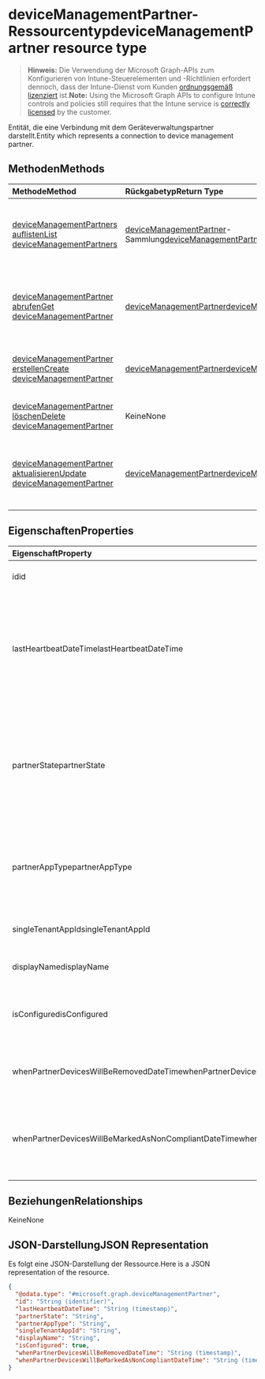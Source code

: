# <a name="devicemanagementpartner-resource-type"></a><span data-ttu-id="8447c-101">deviceManagementPartner-Ressourcentyp</span><span class="sxs-lookup"><span data-stu-id="8447c-101">deviceManagementPartner resource type</span></span>

> <span data-ttu-id="8447c-102">**Hinweis:** Die Verwendung der Microsoft Graph-APIs zum Konfigurieren von Intune-Steuerelementen und -Richtlinien erfordert dennoch, dass der Intune-Dienst vom Kunden [ordnungsgemäß lizenziert](https://go.microsoft.com/fwlink/?linkid=839381) ist.</span><span class="sxs-lookup"><span data-stu-id="8447c-102">**Note:** Using the Microsoft Graph APIs to configure Intune controls and policies still requires that the Intune service is [correctly licensed](https://go.microsoft.com/fwlink/?linkid=839381) by the customer.</span></span>

<span data-ttu-id="8447c-103">Entität, die eine Verbindung mit dem Geräteverwaltungspartner darstellt.</span><span class="sxs-lookup"><span data-stu-id="8447c-103">Entity which represents a connection to device management partner.</span></span>
## <a name="methods"></a><span data-ttu-id="8447c-104">Methoden</span><span class="sxs-lookup"><span data-stu-id="8447c-104">Methods</span></span>
|<span data-ttu-id="8447c-105">Methode</span><span class="sxs-lookup"><span data-stu-id="8447c-105">Method</span></span>|<span data-ttu-id="8447c-106">Rückgabetyp</span><span class="sxs-lookup"><span data-stu-id="8447c-106">Return Type</span></span>|<span data-ttu-id="8447c-107">Beschreibung</span><span class="sxs-lookup"><span data-stu-id="8447c-107">Description</span></span>|
|:---|:---|:---|
|[<span data-ttu-id="8447c-108">deviceManagementPartners auflisten</span><span class="sxs-lookup"><span data-stu-id="8447c-108">List deviceManagementPartners</span></span>](../api/intune_onboarding_devicemanagementpartner_list.md)|<span data-ttu-id="8447c-109">[deviceManagementPartner](../resources/intune_onboarding_devicemanagementpartner.md)-Sammlung</span><span class="sxs-lookup"><span data-stu-id="8447c-109">[deviceManagementPartner](../resources/intune_onboarding_devicemanagementpartner.md) collection</span></span>|<span data-ttu-id="8447c-110">Auflisten von Eigenschaften und Beziehungen der [deviceManagementPartner](../resources/intune_onboarding_devicemanagementpartner.md)-Objekte.</span><span class="sxs-lookup"><span data-stu-id="8447c-110">List properties and relationships of the [deviceManagementPartner](../resources/intune_onboarding_devicemanagementpartner.md) objects.</span></span>|
|[<span data-ttu-id="8447c-111">deviceManagementPartner abrufen</span><span class="sxs-lookup"><span data-stu-id="8447c-111">Get deviceManagementPartner</span></span>](../api/intune_onboarding_devicemanagementpartner_get.md)|[<span data-ttu-id="8447c-112">deviceManagementPartner</span><span class="sxs-lookup"><span data-stu-id="8447c-112">deviceManagementPartner</span></span>](../resources/intune_onboarding_devicemanagementpartner.md)|<span data-ttu-id="8447c-113">Lesen von Eigenschaften und Beziehungen des [deviceManagementPartner](../resources/intune_onboarding_devicemanagementpartner.md)-Objekts.</span><span class="sxs-lookup"><span data-stu-id="8447c-113">Read properties and relationships of the [deviceManagementPartner](../resources/intune_onboarding_devicemanagementpartner.md) object.</span></span>|
|[<span data-ttu-id="8447c-114">deviceManagementPartner erstellen</span><span class="sxs-lookup"><span data-stu-id="8447c-114">Create deviceManagementPartner</span></span>](../api/intune_onboarding_devicemanagementpartner_create.md)|[<span data-ttu-id="8447c-115">deviceManagementPartner</span><span class="sxs-lookup"><span data-stu-id="8447c-115">deviceManagementPartner</span></span>](../resources/intune_onboarding_devicemanagementpartner.md)|<span data-ttu-id="8447c-116">Erstellen eines neuen [deviceManagementPartner](../resources/intune_onboarding_devicemanagementpartner.md)-Objekts.</span><span class="sxs-lookup"><span data-stu-id="8447c-116">Create a new [deviceManagementPartner](../resources/intune_onboarding_devicemanagementpartner.md) object.</span></span>|
|[<span data-ttu-id="8447c-117">deviceManagementPartner löschen</span><span class="sxs-lookup"><span data-stu-id="8447c-117">Delete deviceManagementPartner</span></span>](../api/intune_onboarding_devicemanagementpartner_delete.md)|<span data-ttu-id="8447c-118">Keine</span><span class="sxs-lookup"><span data-stu-id="8447c-118">None</span></span>|<span data-ttu-id="8447c-119">Löscht ein [deviceManagementPartner](../resources/intune_onboarding_devicemanagementpartner.md)-Objekt.</span><span class="sxs-lookup"><span data-stu-id="8447c-119">Deletes a [deviceManagementPartner](../resources/intune_onboarding_devicemanagementpartner.md).</span></span>|
|[<span data-ttu-id="8447c-120">deviceManagementPartner aktualisieren</span><span class="sxs-lookup"><span data-stu-id="8447c-120">Update deviceManagementPartner</span></span>](../api/intune_onboarding_devicemanagementpartner_update.md)|[<span data-ttu-id="8447c-121">deviceManagementPartner</span><span class="sxs-lookup"><span data-stu-id="8447c-121">deviceManagementPartner</span></span>](../resources/intune_onboarding_devicemanagementpartner.md)|<span data-ttu-id="8447c-122">Aktualisieren der Eigenschaften eines [deviceManagementPartner](../resources/intune_onboarding_devicemanagementpartner.md)-Objekts.</span><span class="sxs-lookup"><span data-stu-id="8447c-122">Update the properties of a [deviceManagementPartner](../resources/intune_onboarding_devicemanagementpartner.md) object.</span></span>|

## <a name="properties"></a><span data-ttu-id="8447c-123">Eigenschaften</span><span class="sxs-lookup"><span data-stu-id="8447c-123">Properties</span></span>
|<span data-ttu-id="8447c-124">Eigenschaft</span><span class="sxs-lookup"><span data-stu-id="8447c-124">Property</span></span>|<span data-ttu-id="8447c-125">Typ</span><span class="sxs-lookup"><span data-stu-id="8447c-125">Type</span></span>|<span data-ttu-id="8447c-126">Beschreibung</span><span class="sxs-lookup"><span data-stu-id="8447c-126">Description</span></span>|
|:---|:---|:---|
|<span data-ttu-id="8447c-127">id</span><span class="sxs-lookup"><span data-stu-id="8447c-127">id</span></span>|<span data-ttu-id="8447c-128">String</span><span class="sxs-lookup"><span data-stu-id="8447c-128">String</span></span>|<span data-ttu-id="8447c-129">Noch nicht dokumentiert</span><span class="sxs-lookup"><span data-stu-id="8447c-129">Not yet documented</span></span>|
|<span data-ttu-id="8447c-130">lastHeartbeatDateTime</span><span class="sxs-lookup"><span data-stu-id="8447c-130">lastHeartbeatDateTime</span></span>|<span data-ttu-id="8447c-131">DateTimeOffset</span><span class="sxs-lookup"><span data-stu-id="8447c-131">DateTimeOffset</span></span>|<span data-ttu-id="8447c-132">Zeitstempel des letzten Heartbeats nach Aktivierung der Option „Connect to Device management Partner“ durch den Administrator</span><span class="sxs-lookup"><span data-stu-id="8447c-132">Timestamp of last heartbeat after admin enabled option Connect to Device management Partner</span></span>|
|<span data-ttu-id="8447c-133">partnerState</span><span class="sxs-lookup"><span data-stu-id="8447c-133">partnerState</span></span>|[<span data-ttu-id="8447c-134">deviceManagementPartnerTenantState</span><span class="sxs-lookup"><span data-stu-id="8447c-134">deviceManagementPartnerTenantState</span></span>](../resources/intune_onboarding_devicemanagementpartnertenantstate.md)|<span data-ttu-id="8447c-135">Partner-Status, der diesen Mandanten.</span><span class="sxs-lookup"><span data-stu-id="8447c-135">Partner state of this tenant.</span></span> <span data-ttu-id="8447c-136">Mögliche Werte sind: `unknown`, `unavailable`, `enabled`, `terminated`, `rejected` und `unresponsive`.</span><span class="sxs-lookup"><span data-stu-id="8447c-136">Possible values are: `unknown`, `unavailable`, `enabled`, `terminated`, `rejected`, `unresponsive`.</span></span>|
|<span data-ttu-id="8447c-137">partnerAppType</span><span class="sxs-lookup"><span data-stu-id="8447c-137">partnerAppType</span></span>|[<span data-ttu-id="8447c-138">deviceManagementPartnerAppType</span><span class="sxs-lookup"><span data-stu-id="8447c-138">deviceManagementPartnerAppType</span></span>](../resources/intune_onboarding_devicemanagementpartnerapptype.md)|<span data-ttu-id="8447c-139">Partner-App-Typ.</span><span class="sxs-lookup"><span data-stu-id="8447c-139">Partner App type.</span></span> <span data-ttu-id="8447c-140">Mögliche Werte sind: `unknown`, `singleTenantApp` und `multiTenantApp`.</span><span class="sxs-lookup"><span data-stu-id="8447c-140">Possible values are: `unknown`, `singleTenantApp`, `multiTenantApp`.</span></span>|
|<span data-ttu-id="8447c-141">singleTenantAppId</span><span class="sxs-lookup"><span data-stu-id="8447c-141">singleTenantAppId</span></span>|<span data-ttu-id="8447c-142">String</span><span class="sxs-lookup"><span data-stu-id="8447c-142">String</span></span>|<span data-ttu-id="8447c-143">ID der Partner-App mit einem einzelnen Mandanten</span><span class="sxs-lookup"><span data-stu-id="8447c-143">Partner Single tenant App id</span></span>|
|<span data-ttu-id="8447c-144">displayName</span><span class="sxs-lookup"><span data-stu-id="8447c-144">displayName</span></span>|<span data-ttu-id="8447c-145">String</span><span class="sxs-lookup"><span data-stu-id="8447c-145">String</span></span>|<span data-ttu-id="8447c-146">Anzeigename für Partner</span><span class="sxs-lookup"><span data-stu-id="8447c-146">Partner display name</span></span>|
|<span data-ttu-id="8447c-147">isConfigured</span><span class="sxs-lookup"><span data-stu-id="8447c-147">isConfigured</span></span>|<span data-ttu-id="8447c-148">Boolescher Wert</span><span class="sxs-lookup"><span data-stu-id="8447c-148">Boolean</span></span>|<span data-ttu-id="8447c-149">Gibt an, ob Geräteverwaltungspartner konfiguriert ist.</span><span class="sxs-lookup"><span data-stu-id="8447c-149">Whether device management partner is configured or not</span></span>|
|<span data-ttu-id="8447c-150">whenPartnerDevicesWillBeRemovedDateTime</span><span class="sxs-lookup"><span data-stu-id="8447c-150">whenPartnerDevicesWillBeRemovedDateTime</span></span>|<span data-ttu-id="8447c-151">DateTimeOffset</span><span class="sxs-lookup"><span data-stu-id="8447c-151">DateTimeOffset</span></span>|<span data-ttu-id="8447c-152">DateTime in UTC, zu der PartnerDevices entfernt werden</span><span class="sxs-lookup"><span data-stu-id="8447c-152">DateTime in UTC when PartnerDevices will be removed</span></span>|
|<span data-ttu-id="8447c-153">whenPartnerDevicesWillBeMarkedAsNonCompliantDateTime</span><span class="sxs-lookup"><span data-stu-id="8447c-153">whenPartnerDevicesWillBeMarkedAsNonCompliantDateTime</span></span>|<span data-ttu-id="8447c-154">DateTimeOffset</span><span class="sxs-lookup"><span data-stu-id="8447c-154">DateTimeOffset</span></span>|<span data-ttu-id="8447c-155">DateTime in UTC, zu der PartnerDevices als nicht kompatibel gekennzeichnet werden</span><span class="sxs-lookup"><span data-stu-id="8447c-155">DateTime in UTC when PartnerDevices will be marked as NonCompliant</span></span>|

## <a name="relationships"></a><span data-ttu-id="8447c-156">Beziehungen</span><span class="sxs-lookup"><span data-stu-id="8447c-156">Relationships</span></span>
<span data-ttu-id="8447c-157">Keine</span><span class="sxs-lookup"><span data-stu-id="8447c-157">None</span></span>
## <a name="json-representation"></a><span data-ttu-id="8447c-158">JSON-Darstellung</span><span class="sxs-lookup"><span data-stu-id="8447c-158">JSON Representation</span></span>
<span data-ttu-id="8447c-159">Es folgt eine JSON-Darstellung der Ressource.</span><span class="sxs-lookup"><span data-stu-id="8447c-159">Here is a JSON representation of the resource.</span></span>
<!-- {
  "blockType": "resource",
  "keyProperty": "id",
  "@odata.type": "microsoft.graph.deviceManagementPartner"
}
-->
``` json
{
  "@odata.type": "#microsoft.graph.deviceManagementPartner",
  "id": "String (identifier)",
  "lastHeartbeatDateTime": "String (timestamp)",
  "partnerState": "String",
  "partnerAppType": "String",
  "singleTenantAppId": "String",
  "displayName": "String",
  "isConfigured": true,
  "whenPartnerDevicesWillBeRemovedDateTime": "String (timestamp)",
  "whenPartnerDevicesWillBeMarkedAsNonCompliantDateTime": "String (timestamp)"
}
```



